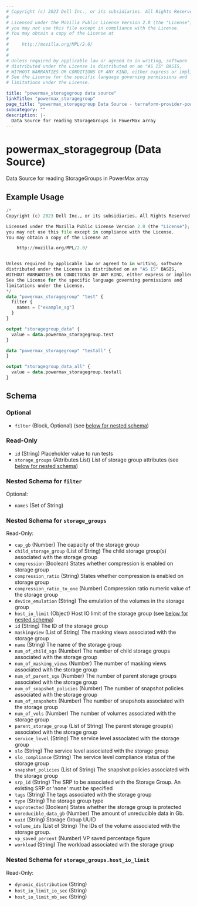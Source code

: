 ```yaml
---
# Copyright (c) 2023 Dell Inc., or its subsidiaries. All Rights Reserved.
#
# Licensed under the Mozilla Public License Version 2.0 (the "License");
# you may not use this file except in compliance with the License.
# You may obtain a copy of the License at
#
#     http://mozilla.org/MPL/2.0/
#
#
# Unless required by applicable law or agreed to in writing, software
# distributed under the License is distributed on an "AS IS" BASIS,
# WITHOUT WARRANTIES OR CONDITIONS OF ANY KIND, either express or implied.
# See the License for the specific language governing permissions and
# limitations under the License.

title: "powermax_storagegroup data source"
linkTitle: "powermax_storagegroup"
page_title: "powermax_storagegroup Data Source - terraform-provider-powermax"
subcategory: ""
description: |-
  Data Source for reading StorageGroups in PowerMax array
---
```


# powermax_storagegroup (Data Source)

Data Source for reading StorageGroups in PowerMax array

## Example Usage

```terraform
/*
Copyright (c) 2023 Dell Inc., or its subsidiaries. All Rights Reserved.

Licensed under the Mozilla Public License Version 2.0 (the "License");
you may not use this file except in compliance with the License.
You may obtain a copy of the License at

    http://mozilla.org/MPL/2.0/


Unless required by applicable law or agreed to in writing, software
distributed under the License is distributed on an "AS IS" BASIS,
WITHOUT WARRANTIES OR CONDITIONS OF ANY KIND, either express or implied.
See the License for the specific language governing permissions and
limitations under the License.
*/
data "powermax_storagegroup" "test" {
  filter {
    names = ["example_sg"]
  }
}

output "storagegroup_data" {
  value = data.powermax_storagegroup.test
}

data "powermax_storagegroup" "testall" {
}

output "storagegroup_data_all" {
  value = data.powermax_storagegroup.testall
}
```

<!-- schema generated by tfplugindocs -->
## Schema

### Optional

- `filter` (Block, Optional) (see [below for nested schema](#nestedblock--filter))

### Read-Only

- `id` (String) Placeholder value to run tests
- `storage_groups` (Attributes List) List of storage group attributes (see [below for nested schema](#nestedatt--storage_groups))

<a id="nestedblock--filter"></a>
### Nested Schema for `filter`

Optional:

- `names` (Set of String)


<a id="nestedatt--storage_groups"></a>
### Nested Schema for `storage_groups`

Read-Only:

- `cap_gb` (Number) The capacity of the storage group
- `child_storage_group` (List of String) The child storage group(s) associated with the storage group
- `compression` (Boolean) States whether compression is enabled on storage group
- `compression_ratio` (String) States whether compression is enabled on storage group
- `compression_ratio_to_one` (Number) Compression ratio numeric value of the storage group
- `device_emulation` (String) The emulation of the volumes in the storage group
- `host_io_limit` (Object) Host IO limit of the storage group (see [below for nested schema](#nestedatt--storage_groups--host_io_limit))
- `id` (String) The ID of the storage group
- `maskingview` (List of String) The masking views associated with the storage group
- `name` (String) The name of the storage group
- `num_of_child_sgs` (Number) The number of child storage groups associated with the storage group
- `num_of_masking_views` (Number) The number of masking views associated with the storage group
- `num_of_parent_sgs` (Number) The number of parent storage groups associated with the storage group
- `num_of_snapshot_policies` (Number) The number of snapshot policies associated with the storage group
- `num_of_snapshots` (Number) The number of snapshots associated with the storage group
- `num_of_vols` (Number) The number of volumes associated with the storage group
- `parent_storage_group` (List of String) The parent storage group(s) associated with the storage group
- `service_level` (String) The service level associated with the storage group
- `slo` (String) The service level associated with the storage group
- `slo_compliance` (String) The service level compliance status of the storage group
- `snapshot_policies` (List of String) The snapshot policies associated with the storage group
- `srp_id` (String) The SRP to be associated with the Storage Group. An existing SRP or 'none' must be specified
- `tags` (String) The tags associated with the storage group
- `type` (String) The storage group type
- `unprotected` (Boolean) States whether the storage group is protected
- `unreducible_data_gb` (Number) The amount of unreducible data in Gb.
- `uuid` (String) Storage Group UUID
- `volume_ids` (List of String) The IDs of the volume associated with the storage group.
- `vp_saved_percent` (Number) VP saved percentage figure
- `workload` (String) The workload associated with the storage group

<a id="nestedatt--storage_groups--host_io_limit"></a>
### Nested Schema for `storage_groups.host_io_limit`

Read-Only:

- `dynamic_distribution` (String)
- `host_io_limit_io_sec` (String)
- `host_io_limit_mb_sec` (String)